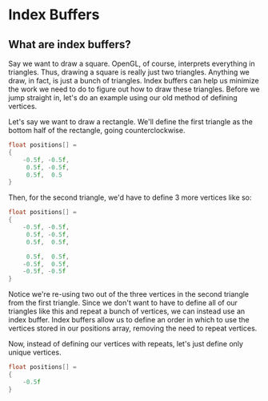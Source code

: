 # Index Buffers

## What are index buffers?
Say we want to draw a square. OpenGL, of course, interprets everything in triangles. Thus, drawing a square is really just two triangles. Anything we draw, in fact, is just a bunch of triangles. Index buffers can help us minimize the work we need to do to figure out how to draw these triangles. Before we jump straight in, let's do an example using our old method of defining vertices.

Let's say we want to draw a rectangle. We'll define the first triangle as the bottom half of the rectangle, going counterclockwise.

```c++
float positions[] = 
{
    -0.5f, -0.5f,
     0.5f, -0.5f,
     0.5f,  0.5
}
```

Then, for the second triangle, we'd have to define 3 more vertices like so:

```c++
float positions[] = 
{
    -0.5f, -0.5f,
     0.5f, -0.5f,
     0.5f,  0.5f,

     0.5f,  0.5f,
    -0.5f,  0.5f,
    -0.5f, -0.5f
}
```

Notice we're re-using two out of the three vertices in the second triangle from the first triangle. Since we don't want to have to define all of our triangles like this and repeat a bunch of vertices, we can instead use an index buffer. Index buffers allow us to define an order in which to use the vertices stored in our positions array, removing the need to repeat vertices.

Now, instead of defining our vertices with repeats, let's just define only unique vertices.

```c++
float positions[] = 
{
    -0.5f
}
```
